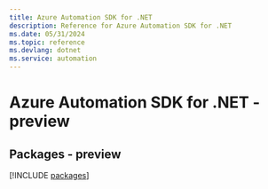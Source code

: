 ```yaml
---
title: Azure Automation SDK for .NET
description: Reference for Azure Automation SDK for .NET
ms.date: 05/31/2024
ms.topic: reference
ms.devlang: dotnet
ms.service: automation
---
```

# Azure Automation SDK for .NET - preview
## Packages - preview
[!INCLUDE [packages](automation-index.md)]
